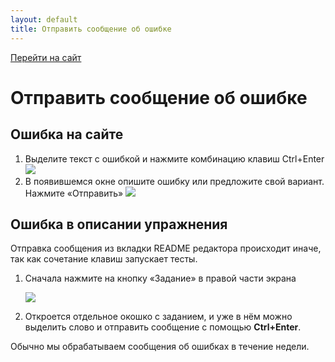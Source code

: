 ```yaml
---
layout: default
title: Отправить сообщение об ошибке
---
```


[Перейти на сайт](https://ru.hexlet.io)

# Отправить сообщение об ошибке

## Ошибка на сайте

1. Выделите текст с ошибкой и нажмите комбинацию клавиш Ctrl+Enter
   ![](https://files.carrotquest.app/knowledge-bases-images/articles/64033/64033-1727362223978-whn2dvqx.png)
2. В появившемся окне опишите ошибку или предложите свой вариант. Нажмите «Отправить»
   ![](https://files.carrotquest.app/knowledge-bases-images/articles/64033/64033-1727362223976-af5j7z2g.png)

## Ошибка в описании упражнения

Отправка сообщения из вкладки README редактора происходит иначе, так как сочетание клавиш запускает тесты.

1. Сначала нажмите на кнопку «Задание» в правой части экрана

   ![](https://files.carrotquest.app/knowledge-bases-images/articles/64033/64033-1727362223782-14zmpoub.png)
2. Откроется отдельное окошко с заданием, и уже в нём можно выделить слово и отправить сообщение с помощью **Ctrl+Enter**.

Обычно мы обрабатываем сообщения об ошибках в течение недели.
